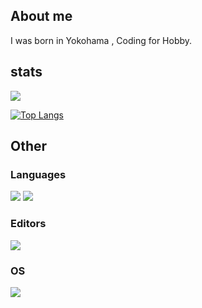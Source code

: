 ## About me
I was born in Yokohama , Coding for Hobby.



## stats
 
<img src="https://tryhackme-badges.s3.amazonaws.com/sicko666.png?3" >

[![Top Langs](https://github-readme-stats.vercel.app/api/top-langs/?username=woofyboss1&layout=compact&theme=material-palenight)](https://github.com/anuraghazra/github-readme-stats)
 
## Other

### Languages
![](https://img.shields.io/badge/Java-007396?labelColor=black&logo=Java)
![](https://img.shields.io/badge/Ruby-CC342D?labelColor=black&logo=Ruby)

### Editors
![](https://img.shields.io/badge/Intelij%20IDEA-000000?labelColor=black&logo=Intelij%20IDEA)

### OS
![](https://img.shields.io/badge/KaliLinux-557C94?labelColor=black&logo=IKali%20Linux)

